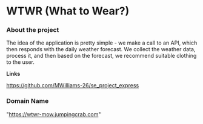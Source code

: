 # WTWR (What to Wear?)

### About the project
The idea of the application is pretty simple - we make a call to an API, which then responds with the daily weather forecast. We collect the weather data, process it, and then based on the forecast, we recommend suitable clothing to the user.

**Links** 

https://github.com/MWilliams-26/se_project_express

### Domain Name

"https://wtwr-mow.jumpingcrab.com"
